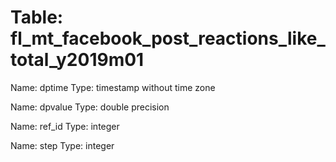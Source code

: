 Table: fl_mt_facebook_post_reactions_like_total_y2019m01
========================================================

Name: dptime
Type: timestamp without time zone

Name: dpvalue
Type: double precision

Name: ref_id
Type: integer

Name: step
Type: integer

